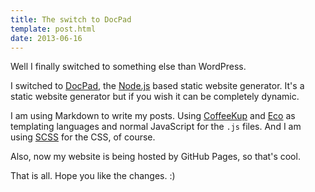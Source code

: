 ```yaml
---
title: The switch to DocPad
template: post.html
date: 2013-06-16
---
```


Well I finally switched to something else than WordPress.

I switched to [DocPad](http://docpad.org), the [Node.js](http://nodejs.org/)
based static website generator. It's a static website generator but if you wish
it can be completely dynamic.

I am using Markdown to write my posts. Using [CoffeeKup](http://coffeekup.org/)
and [Eco](https://github.com/sstephenson/eco) as templating languages and normal
JavaScript for the `.js` files. And I am using [SCSS](http://sass-lang.com/) for
the CSS, of course.

Also, now my website is being hosted by GitHub Pages, so that's cool.

That is all. Hope you like the changes. :)

